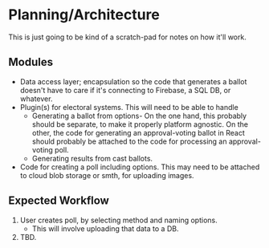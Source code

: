 # Planning/Architecture

This is just going to be kind of a scratch-pad for notes on how it'll work.

## Modules

* Data access layer; encapsulation so the code that generates a ballot doesn't have to care if it's connecting to Firebase, a SQL DB, or whatever.
* Plugin(s) for electoral systems. This will need to be able to handle
  * Generating a ballot from options- On the one hand, this probably should be separate, to make it properly platform agnostic. On the other, the code for generating an approval-voting ballot in React should probably be attached to the code for processing an approval-voting poll.
  * Generating results from cast ballots.
* Code for creating a poll including options. This may need to be attached to cloud blob storage or smth, for uploading images.

## Expected Workflow

1. User creates poll, by selecting method and naming options.
   * This will involve uploading that data to a DB.
2. TBD.
